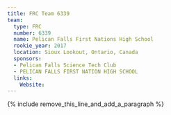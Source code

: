 ```yaml
---
title: FRC Team 6339
team:
  type: FRC
  number: 6339
  name: Pelican Falls First Nations High School
  rookie_year: 2017
  location: Sioux Lookout, Ontario, Canada
  sponsors:
  - Pelican Falls Science Tech Club
  - PELICAN FALLS FIRST NATION HIGH SCHOOL
  links:
    Website:
---
```


{% include remove_this_line_and_add_a_paragraph %}